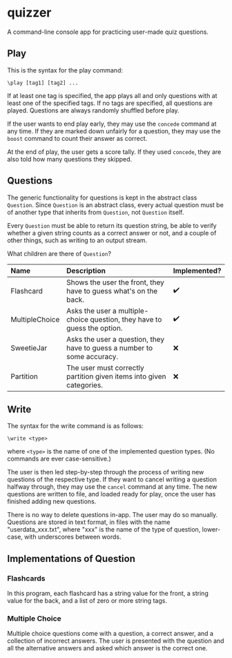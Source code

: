 # quizzer

A command-line console app for practicing user-made quiz questions.

## Play

This is the syntax for the play command:

	\play [tag1] [tag2] ...

If at least one tag is specified, the app plays all and only questions with at least one of the specified tags. If no tags are specified, all questions are played. Questions are always randomly shuffled before play.

If the user wants to end play early, they may use the <code>concede</code> command at any time. If they are marked down unfairly for a question, they may use the <code>boost</code> command to count their answer as correct.

At the end of play, the user gets a score tally. If they used <code>concede</code>, they are also told how many questions they skipped.

## Questions

The generic functionality for questions is kept in the abstract class <code>Question</code>. Since <code>Question</code> is an abstract class, every actual question must be of another type that inherits from <code>Question</code>, not <code>Question</code> itself.

Every <code>Question</code> must be able to return its question string, be able to verify whether a given string counts as a correct answer or not, and a couple of other things, such as writing to an output stream.

What children are there of <code>Question</code>?

| Name           | Description                                                              | Implemented?       |
| :------------- | :----------------------------------------------------------------------- | :----------------- |
| Flashcard      | Shows the user the front, they have to guess what's on the back.         | :heavy_check_mark: |
| MultipleChoice | Asks the user a multiple-choice question, they have to guess the option. | :heavy_check_mark: |
| SweetieJar     | Asks the user a question, they have to guess a number to some accuracy.  | :x:                |
| Partition      | The user must correctly partition given items into given categories.     | :x:                |

## Write

The syntax for the write command is as follows:

	\write <type>

where <code>\<type\></code> is the name of one of the implemented question types. (No commands are ever case-sensitive.)

The user is then led step-by-step through the process of writing new questions of the respective type. If they want to cancel writing a question halfway through, they may use the <code>cancel</code> command at any time. The new questions are written to file, and loaded ready for play, once the user has finished adding new questions.

There is no way to delete questions in-app. The user may do so manually. Questions are stored in text format, in files with the name "userdata_xxx.txt", where "xxx" is the name of the type of question, lower-case, with underscores between words.

## Implementations of Question

### Flashcards

In this program, each flashcard has a string value for the front, a string value for the back, and a list of zero or more string tags.

### Multiple Choice

Multiple choice questions come with a question, a correct answer, and a collection of incorrect answers. The user is presented with the question and all the alternative answers and asked which answer is the correct one.